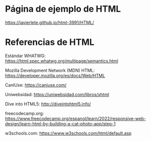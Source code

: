# Página de ejemplo de HTML

https://javierlete.github.io/html-3991/HTML/

# Referencias de HTML

Estándar WHATWG: https://html.spec.whatwg.org/multipage/semantics.html

Mozilla Development Network (MDN) HTML: https://developer.mozilla.org/es/docs/Web/HTML

CanIUse: https://caniuse.com/

Uniwebsidad: https://uniwebsidad.com/libros/xhtml

Dive into HTML5: http://diveintohtml5.info/

freecodecamp.org: https://www.freecodecamp.org/espanol/learn/2022/responsive-web-design/learn-html-by-building-a-cat-photo-app/step-1

w3schools.com: https://www.w3schools.com/html/default.asp
